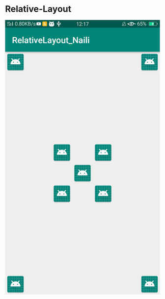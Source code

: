 # Relative-Layout
![alt text](https://github.com/NailiyatulAfifah/Relative-Layout/blob/master/Screenshot_2019-04-01-12-17-43-82.png?raw=true)
